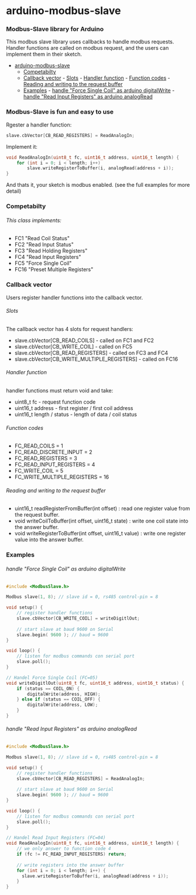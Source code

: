 # arduino-modbus-slave

### Modbus-Slave library for Arduino

This modbus slave library uses callbacks to handle modbus requests.
Handler functions are called on modbus request, and the users can implement them in their sketch.


- [arduino-modbus-slave](#arduino-modbus-slave)
    - [Competabilty](#competabilty)
    - [Callback vector](#callback-vector)
          - [Slots](#slots)
          - [Handler function](#handler-function)
          - [Function codes](#function-codes)
          - [Reading and writing to the request buffer](#reading-and-writing-to-the-request-buffer)
    - [Examples](#examples)
          - [handle "Force Single Coil" as arduino digitalWrite](#handle-force-single-coil-as-arduino-digitalwrite)
          - [handle "Read Input Registers" as arduino analogRead](#handle-read-input-registers-as-arduino-analogread)


### Modbus-Slave is fun and easy to use
Rgester a handler function:
```c
slave.cbVector[CB_READ_REGISTERS] = ReadAnalogIn;
```
Implement it:
```c
void ReadAnalogIn(uint8_t fc, uint16_t address, uint16_t length) {
    for (int i = 0; i < length; i++)
        slave.writeRegisterToBuffer(i, analogRead(address + i));
}
```
And thats it, your sketch is modbus enabled. (see the full examples for more detail)

### Competabilty

###### This class implements:

* FC1 "Read Coil Status"
* FC2 "Read Input Status"
* FC3 "Read Holding Registers"
* FC4 "Read Input Registers"
* FC5 "Force Single Coil"
* FC16 "Preset Multiple Registers"

### Callback vector

Users register handler functions into the callback vector.

###### Slots

The callback vector has 4 slots for request handlers:

* slave.cbVector[CB_READ_COILS] - called on FC1 and FC2
* slave.cbVector[CB_WRITE_COIL] - called on FC5
* slave.cbVector[CB_READ_REGISTERS] - called on FC3 and FC4
* slave.cbVector[CB_WRITE_MULTIPLE_REGISTERS] - called on FC16

###### Handler function

handler functions must return void and take:
* uint8_t  fc - request function code
* uint16_t address - first register / first coil address
* uint16_t length / status - length of data / coil status

###### Function codes

* FC_READ_COILS = 1
* FC_READ_DISCRETE_INPUT = 2
* FC_READ_REGISTERS = 3
* FC_READ_INPUT_REGISTERS = 4
* FC_WRITE_COIL = 5
* FC_WRITE_MULTIPLE_REGISTERS = 16

###### Reading and writing to the request buffer

* uint16_t readRegisterFromBuffer(int offset) : read one register value from the request buffer.
* void writeCoilToBuffer(int offset, uint16_t state) : write one coil state into the answer buffer.
* void writeRegisterToBuffer(int offset, uint16_t value) : write one register value into the answer buffer.

### Examples

###### handle "Force Single Coil" as arduino digitalWrite
```c
#include <ModbusSlave.h>

Modbus slave(1, 8); // slave id = 0, rs485 control-pin = 8

void setup() {
    // register handler functions
    slave.cbVector[CB_WRITE_COIL] = writeDigitlOut;
    
    // start slave at baud 9600 on Serial
    slave.begin( 9600 ); // baud = 9600
}

void loop() {
    // listen for modbus commands con serial port
    slave.poll();
}

// Handel Force Single Coil (FC=05)
void writeDigitlOut(uint8_t fc, uint16_t address, uint16_t status) {
    if (status == COIL_ON) {
        digitalWrite(address, HIGH);
    } else if (status == COIL_OFF) {
        digitalWrite(address, LOW);
    }
}

```

###### handle "Read Input Registers" as arduino analogRead
```c
#include <ModbusSlave.h>

Modbus slave(1, 8); // slave id = 0, rs485 control-pin = 8

void setup() {
    // register handler functions
    slave.cbVector[CB_READ_REGISTERS] = ReadAnalogIn;
    
    // start slave at baud 9600 on Serial
    slave.begin( 9600 ); // baud = 9600
}

void loop() {
    // listen for modbus commands con serial port
    slave.poll();
}

// Handel Read Input Registers (FC=04)
void ReadAnalogIn(uint8_t fc, uint16_t address, uint16_t length) {
    // we only answer to function code 4
    if (fc != FC_READ_INPUT_REGISTERS) return;
    
    // write registers into the answer buffer
    for (int i = 0; i < length; i++) {
      slave.writeRegisterToBuffer(i, analogRead(address + i));
    }
}

```

